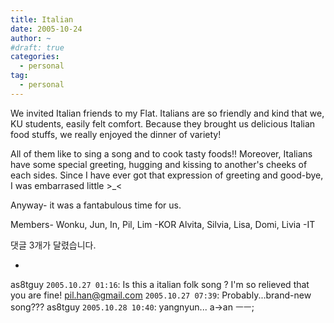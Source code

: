 ```yaml
---
title: Italian
date: 2005-10-24
author: ~
#draft: true
categories:
  - personal
tag:
  - personal
---
```






We invited Italian friends to my Flat.
Italians are so friendly and kind that we, KU students, easily felt comfort.
Because they brought us delicious Italian food stuffs, we really enjoyed the dinner of variety!

All of them like to sing a song and to cook tasty foods!!
Moreover, Italians have some special greeting, hugging and kissing to another's cheeks of each sides.
Since I have ever got that expression of greeting and good-bye, I was embarrased little >_<

Anyway-
it was a fantabulous time for us.

Members-
Wonku, Jun, In, Pil, Lim -KOR
Alvita, Silvia, Lisa, Domi, Livia -IT


 댓글  3개가 달렸습니다.

- 
 as8tguy `2005.10.27 01:16`: 
Is this a italian folk song ? I'm so relieved that you are fine!
 pil.han@gmail.com `2005.10.27 07:39`: 
Probably...brand-new song???
 as8tguy `2005.10.28 10:40`: 
yangnyun... a-&gt;an ㅡㅡ;




